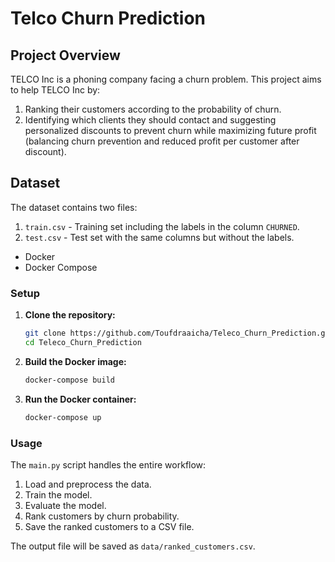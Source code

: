 # Telco Churn Prediction

## Project Overview

TELCO Inc is a phoning company facing a churn problem. This project aims to help TELCO Inc by:

1. Ranking their customers according to the probability of churn.
2. Identifying which clients they should contact and suggesting personalized discounts to prevent churn while maximizing future profit (balancing churn prevention and reduced profit per customer after discount).

## Dataset

The dataset contains two files:

1. `train.csv` - Training set including the labels in the column `CHURNED`.
2. `test.csv` - Test set with the same columns but without the labels.


- Docker
- Docker Compose

### Setup

1. **Clone the repository:**

    ```bash
    git clone https://github.com/Toufdraaicha/Teleco_Churn_Prediction.git
    cd Teleco_Churn_Prediction
    ```

2. **Build the Docker image:**

    ```bash
    docker-compose build
    ```

3. **Run the Docker container:**

    ```bash
    docker-compose up
    ```

### Usage

The `main.py` script handles the entire workflow:

1. Load and preprocess the data.
2. Train the model.
3. Evaluate the model.
4. Rank customers by churn probability.
5. Save the ranked customers to a CSV file.

The output file will be saved as `data/ranked_customers.csv`.

